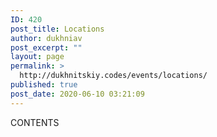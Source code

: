 ```yaml
---
ID: 420
post_title: Locations
author: dukhniav
post_excerpt: ""
layout: page
permalink: >
  http://dukhnitskiy.codes/events/locations/
published: true
post_date: 2020-06-10 03:21:09
---
```

CONTENTS